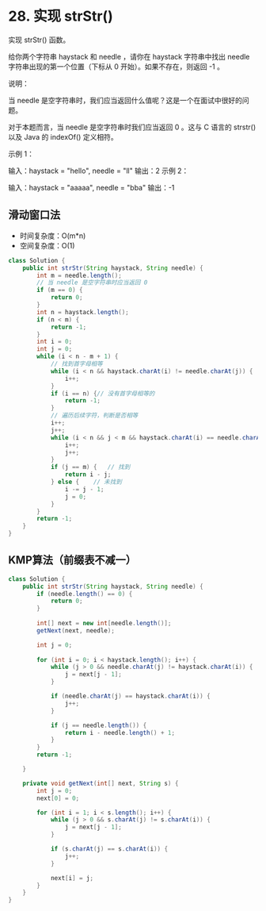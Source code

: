 # 28. 实现 strStr()

实现 strStr() 函数。

给你两个字符串 haystack 和 needle ，请你在 haystack 字符串中找出 needle 字符串出现的第一个位置（下标从 0 开始）。如果不存在，则返回  -1 。

说明：

当 needle 是空字符串时，我们应当返回什么值呢？这是一个在面试中很好的问题。

对于本题而言，当 needle 是空字符串时我们应当返回 0 。这与 C 语言的 strstr() 以及 Java 的 indexOf() 定义相符。



示例 1：

输入：haystack = "hello", needle = "ll"
输出：2
示例 2：

输入：haystack = "aaaaa", needle = "bba"
输出：-1



## 滑动窗口法

* 时间复杂度：O(m*n)
 * 空间复杂度：O(1)

```java
class Solution {
    public int strStr(String haystack, String needle) {
        int m = needle.length();
        // 当 needle 是空字符串时应当返回 0
        if (m == 0) {
            return 0;
        }
        int n = haystack.length();
        if (n < m) {
            return -1;
        }
        int i = 0;
        int j = 0;
        while (i < n - m + 1) {
            // 找到首字母相等
            while (i < n && haystack.charAt(i) != needle.charAt(j)) {
                i++;
            }
            if (i == n) {// 没有首字母相等的
                return -1;
            }
            // 遍历后续字符，判断是否相等
            i++;
            j++;
            while (i < n && j < m && haystack.charAt(i) == needle.charAt(j)) {
                i++;
                j++;
            }
            if (j == m) {	// 找到
                return i - j;
            } else {	// 未找到
                i -= j - 1;
                j = 0;
            }
        }
        return -1;
    }
}
```



## KMP算法（前缀表不减一）

```java
class Solution {
    public int strStr(String haystack, String needle) {
        if (needle.length() == 0) {
            return 0;
        }
        
        int[] next = new int[needle.length()];
        getNext(next, needle);

        int j = 0;
        
        for (int i = 0; i < haystack.length(); i++) {
            while (j > 0 && needle.charAt(j) != haystack.charAt(i)) {
                j = next[j - 1];
            }

            if (needle.charAt(j) == haystack.charAt(i)) {
                j++;
            }

            if (j == needle.length()) {
                return i - needle.length() + 1;
            }
        }
        return -1;

    }

    private void getNext(int[] next, String s) {
        int j = 0;
        next[0] = 0;

        for (int i = 1; i < s.length(); i++) {
            while (j > 0 && s.charAt(j) != s.charAt(i)) {
                j = next[j - 1];
            }

            if (s.charAt(j) == s.charAt(i)) {
                j++;
            }

            next[i] = j;
        }
    }
}
```

